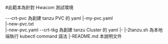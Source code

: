 
#此範本為針對 Hwacom 測試環境

---crt-pvc      為創建 tanzu PVC 的 yaml
 |-my-pvc.yaml   
 |-new-pvc.txt  
 |-new-pvc.yaml 
--crt-tkg       為創建 tanzu Cluster 的 yaml
 |-
|-2tanzu.sh     為本地端執行 kubectl command 語法
|-README.md     本說明文件
